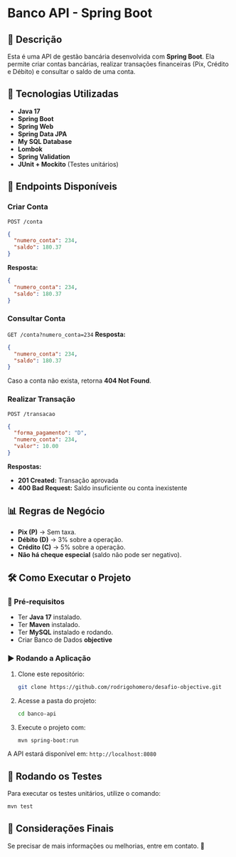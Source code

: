 # Banco API - Spring Boot

## 📌 Descrição
Esta é uma API de gestão bancária desenvolvida com **Spring Boot**. Ela permite criar contas bancárias, realizar transações financeiras (Pix, Crédito e Débito) e consultar o saldo de uma conta.

## 🚀 Tecnologias Utilizadas
- **Java 17**
- **Spring Boot**
- **Spring Web**
- **Spring Data JPA**
- **My SQL Database**
- **Lombok**
- **Spring Validation**
- **JUnit + Mockito** (Testes unitários)

## 📂 Endpoints Disponíveis

### Criar Conta
`POST /conta`
```json
{
  "numero_conta": 234,
  "saldo": 180.37
}
```
**Resposta:**
```json
{
  "numero_conta": 234,
  "saldo": 180.37
}
```

### Consultar Conta
`GET /conta?numero_conta=234`
**Resposta:**
```json
{
  "numero_conta": 234,
  "saldo": 180.37
}
```
Caso a conta não exista, retorna **404 Not Found**.

### Realizar Transação
`POST /transacao`
```json
{
  "forma_pagamento": "D",
  "numero_conta": 234,
  "valor": 10.00
}
```
**Respostas:**
- **201 Created:** Transação aprovada
- **400 Bad Request:** Saldo insuficiente ou conta inexistente

## 📊 Regras de Negócio
- **Pix (P)** → Sem taxa.
- **Débito (D)** → 3% sobre a operação.
- **Crédito (C)** → 5% sobre a operação.
- **Não há cheque especial** (saldo não pode ser negativo).

## 🛠️ Como Executar o Projeto
### 📌 Pré-requisitos
- Ter **Java 17** instalado.
- Ter **Maven** instalado.
- Ter **MySQL** instalado e rodando.
- Criar Banco de Dados **objective**

### ▶️ Rodando a Aplicação
1. Clone este repositório:
   ```sh
   git clone https://github.com/rodrigohomero/desafio-objective.git
   ```
2. Acesse a pasta do projeto:
   ```sh
   cd banco-api
   ```
3. Execute o projeto com:
   ```sh
   mvn spring-boot:run
   ```

A API estará disponível em: `http://localhost:8080`

## 🧪 Rodando os Testes
Para executar os testes unitários, utilize o comando:
```sh
mvn test
```

## 📝 Considerações Finais
Se precisar de mais informações ou melhorias, entre em contato. 🚀

